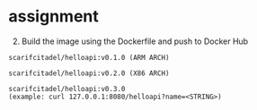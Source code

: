 # assignment

2. Build the image using the Dockerfile and push to Docker Hub

```
scarifcitadel/helloapi:v0.1.0 (ARM ARCH)

scarifcitadel/helloapi:v0.2.0 (X86 ARCH)

scarifcitadel/helloapi:v0.3.0 
(example: curl 127.0.0.1:8080/helloapi?name=<STRING>) 
 ```